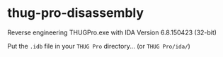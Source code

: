 # thug-pro-disassembly
Reverse engineering THUGPro.exe with IDA Version 6.8.150423 (32-bit)

Put the `.idb` file in your `THUG Pro` directory... (or `THUG Pro/ida/`)
